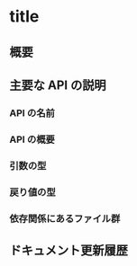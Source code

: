 # title

## 概要

## 主要な API の説明

### API の名前

### API の概要

### 引数の型

### 戻り値の型

### 依存関係にあるファイル群

## ドキュメント更新履歴
